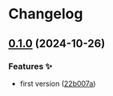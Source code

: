 # Changelog

## [0.1.0](https://github.com/hbstack/theme-search/compare/v0.0.1...v0.1.0) (2024-10-26)


### Features ✨

* first version ([22b007a](https://github.com/hbstack/theme-search/commit/22b007ae7cf3197c2dd14271c3f66043f748817b))
